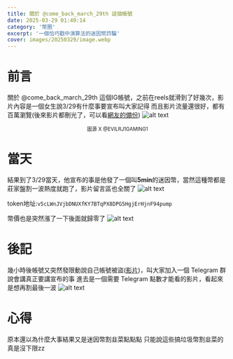 ```yaml
---
title: 關於 @come_back_march_29th 這個帳號
date: 2025-03-29 01:49:14
category: '幣圈'
excerpt: '一個恰巧戳中演算法的迷因幣詐騙'
cover: images/20250329/image.webp
---
```

# 前言
關於 @come_back_march_29th 這個IG帳號，之前在reels就滑到了好幾次，影片內容是一個女生說3/29有什麼事要宣布叫大家記得
而且影片流量還很好，都有百萬瀏覽(後來影片都刪光了，可以看[網友的備份](https://www.instagram.com/reel/DHSmpsTiseW/))
![alt text](images/20250329/image.webp)
<div style="text-align: center; font-size: 0.8em;">圖源 X @EVILRJ1GAMING1</div>

# 當天
結果到了3/29當天，他宣布的事是他發了一個叫**5min**的迷因幣，當然這種幣都是莊家盤割一波熱度就跑了，影片留言區也全關了
![alt text](images/20250329/image-3.webp)

token地址:`v5cLWnJVjbDNUXfKY7BTqPX8DPG5HgjErHjnF94pump`

幣價也是突然漲了一下後面就歸零了
![alt text](images/20250329/image-1.webp)

# 後記
幾小時後帳號又突然發限動說自己帳號被盜([影片](https://x.com/EVILRJ1GAMING1/status/1906014757892878567))，叫大家加入一個 Telegram 群說會講真正要講宣布的事
進去是一個需要 Telegram 點數才能看的影片，看起來是想再割最後一波
![alt text](images/20250329/image-2.webp)

# 心得
原本還以為什麼大事結果又是迷因幣割韭菜點點點
只能說這些搞垃圾幣割韭菜的真是沒下限zz
